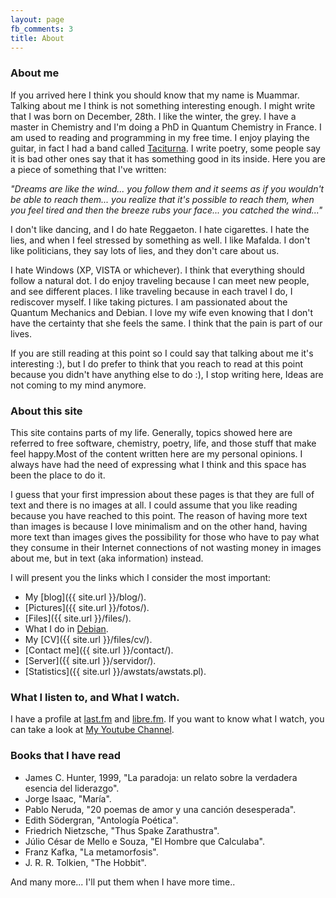```yaml
---
layout: page
fb_comments: 3
title: About
---
```


### About me

If you arrived here I think you should know that my name is Muammar. Talking
about me I think is not something interesting enough. I might write that I was
born on December, 28th. I like the winter, the grey. I have a master in
Chemistry and I'm doing a PhD in Quantum Chemistry in France. I am used to
reading and programming in my free time. I enjoy playing the guitar, in fact
I had a band called [Taciturna](http://myspace.com/taciturnaband). I write
poetry, some people say it is bad other ones say that it has something good in
its inside. Here you are a piece of something that I've written:

_"Dreams are like the wind... you follow them and it seems as if you wouldn't be
able to reach them... you realize that it's possible to reach them, when you
feel tired and then the breeze rubs your face... you catched the wind..."_

I don't like dancing, and I do hate Reggaeton. I hate cigarettes. I hate the
lies, and when I feel stressed by something as well. I like Mafalda. I don't
like politicians, they say lots of lies, and they don't care about us.

I hate Windows (XP, VISTA or whichever). I think that everything should follow
a natural dot. I do enjoy traveling because I can meet new people, and see
different places. I like traveling because in each travel I do, I rediscover
myself. I like taking pictures. I am passionated about the Quantum Mechanics
and Debian. I love my wife even knowing that I don't have the certainty that
she feels the same. I think that the pain is part of our lives.

If you are still reading at this point so I could say that talking about me
it's interesting :), but I do prefer to think that you reach to read at this
point because you didn't have anything else to do :), I stop writing here,
Ideas are not coming to my mind anymore.

### About this site

This site contains parts of my life. Generally, topics showed here are referred
to free software, chemistry, poetry, life, and those stuff that make feel
happy.Most of the content written here are my personal opinions. I always have
had the need of expressing what I think and this space has been the place to do
it.

I guess that your first impression about these pages is that they are full of
text and there is no images at all. I could assume that you like reading
because you have reached to this point. The reason of having more text than
images is because I love minimalism and on the other hand, having more text
than images gives the possibility for those who have to pay what they consume
in their Internet connections of not wasting money in images about me, but in
text (aka information) instead.

I will present you the links which I consider the most important:

- My [blog]({{ site.url }}/blog/).
- [Pictures]({{ site.url }}/fotos/).
- [Files]({{ site.url }}/files/).
- What I do in [Debian](http://qa.debian.org/developer.php?login=muammar).
- My [CV]({{ site.url }}/files/cv/).
- [Contact me]({{ site.url }}/contact/).
- [Server]({{ site.url }}/servidor/).
- [Statistics]({{ site.url }}/awstats/awstats.pl).

### What I listen to, and What I watch.

I have a profile at [last.fm](http://www.last.fm/user/muammark) and
[libre.fm](http://libre.fm/user-profile.php?user=muammar). If you want to know
what I watch, you can take a look at [My Youtube Channel](http://youtube.com/muammarelkhatib).


### Books that I have read

- James C. Hunter, 1999, "La paradoja: un relato sobre la verdadera esencia del liderazgo".
- Jorge Isaac, "María".
- Pablo Neruda, "20 poemas de amor y una canción desesperada".
- Edith Södergran, "Antología Poética".
- Friedrich Nietzsche, "Thus Spake Zarathustra".
- Júlio César de Mello e Souza, "El Hombre que Calculaba".
- Franz Kafka, "La metamorfosis".
- J. R. R. Tolkien, "The Hobbit".


And many more... I'll put them when I have more time..

